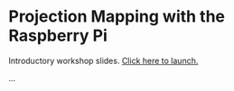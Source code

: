 Projection Mapping with the Raspberry Pi
========================================

Introductory workshop slides. [Click here to launch.](http://kr15h.github.io/click-fest-2014-slides)

...

